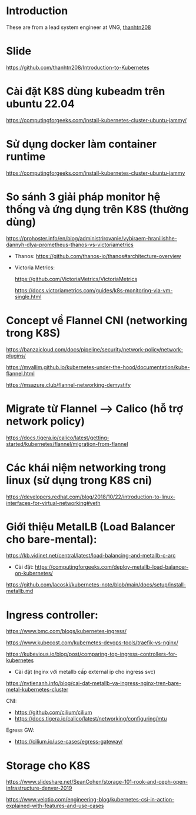 # Introduction
These are from a lead system engineer at VNG, [thanhtn208](https://github.com/thanhtn208)

# Slide

https://github.com/thanhtn208/Introduction-to-Kubernetes

# Cài đặt K8S dùng kubeadm trên ubuntu 22.04

https://computingforgeeks.com/install-kubernetes-cluster-ubuntu-jammy/

# Sử dụng docker làm container runtime

https://computingforgeeks.com/install-kubernetes-cluster-ubuntu-jammy

# So sánh 3 giải pháp monitor hệ thống và ứng dụng trên K8S (thường dùng)

https://prohoster.info/en/blog/administrirovanie/vybiraem-hranilishhe-dannyh-dlya-prometheus-thanos-vs-victoriametrics

- Thanos: https://github.com/thanos-io/thanos#architecture-overview
- Victoria Metrics:

  https://github.com/VictoriaMetrics/VictoriaMetrics

  https://docs.victoriametrics.com/guides/k8s-monitoring-via-vm-single.html

# Concept về Flannel CNI (networking trong K8S)

https://banzaicloud.com/docs/pipeline/security/network-policy/network-plugins/

https://mvallim.github.io/kubernetes-under-the-hood/documentation/kube-flannel.html

https://msazure.club/flannel-networking-demystify

# Migrate từ Flannel --> Calico (hỗ trợ network policy)

https://docs.tigera.io/calico/latest/getting-started/kubernetes/flannel/migration-from-flannel

# Các khái niệm networking trong linux (sử dụng trong K8S cni)

https://developers.redhat.com/blog/2018/10/22/introduction-to-linux-interfaces-for-virtual-networking#veth

# Giới thiệu MetalLB (Load Balancer cho bare-mental):

https://kb.vidinet.net/central/latest/load-balancing-and-metallb-c-arc

+ Cài đặt:
https://computingforgeeks.com/deploy-metallb-load-balancer-on-kubernetes/  

https://github.com/lacoski/kubernetes-note/blob/main/docs/setup/install-metallb.md

# Ingress controller:

https://www.bmc.com/blogs/kubernetes-ingress/

https://www.kubecost.com/kubernetes-devops-tools/traefik-vs-nginx/

https://kubevious.io/blog/post/comparing-top-ingress-controllers-for-kubernetes

- Cài đặt (nginx với metallb cấp external ip cho ingress svc)

https://nvtienanh.info/blog/cai-dat-metallb-va-ingress-nginx-tren-bare-metal-kubernetes-cluster


CNI:
- https://github.com/cilium/cilium
- https://docs.tigera.io/calico/latest/networking/configuring/mtu

Egress GW:
- https://cilium.io/use-cases/egress-gateway/

# Storage cho K8S
https://www.slideshare.net/SeanCohen/storage-101-rook-and-ceph-open-infrastructure-denver-2019

https://www.velotio.com/engineering-blog/kubernetes-csi-in-action-explained-with-features-and-use-cases
